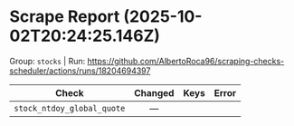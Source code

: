 # Scrape Report (2025-10-02T20:24:25.146Z)

Group: `stocks`  |  Run: https://github.com/AlbertoRoca96/scraping-checks-scheduler/actions/runs/18204694397

| Check | Changed | Keys | Error |
|---|:---:|:--|:--|
| `stock_ntdoy_global_quote` | — |  |  |
